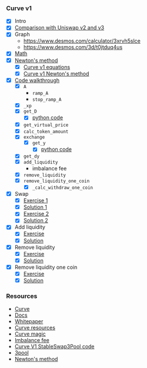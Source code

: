 ### Curve v1

-   [x] Intro
-   [x] [Comparison with Uniswap v2 and v3](./topics/amm/curve-v1/comparisons.md)
-   [x] Graph
    -   https://www.desmos.com/calculator/3xrvh5slce
    -   https://www.desmos.com/3d/t0jtduq4us
-   [x] [Math](./excalidraw/amm/curve-v1/curve-v1-eq.png)
-   [x] [Newton's method](./excalidraw/amm/curve-v1/curve-v1-newton.png)
    -   [x] [Curve v1 equations](./notebook/curve_v1_equations.ipynb)
    -   [x] [Curve v1 Newton's method](./notebook/curve_v1_newton.ipynb)
-   [x] [Code walkthrough](./topics/amm/curve-v1/StableSwap3Pool.vy)
    -   [x] `A`
        -   `ramp_A`
        -   `stop_ramp_A`
    -   [x] `_xp`
    -   [x] `get_D`
        -   [x] [python code](./notebook/curve_v1_equations.ipynb)
    -   [x] `get_virtual_price`
    -   [x] `calc_token_amount`
    -   [x] `exchange`
        -   [x] `get_y`
            -   [x] [python code](./notebook/curve_v1_equations.ipynb)
    -   [x] `get_dy`
    -   [x] `add_liquidity`
        -   imbalance fee
    -   [x] `remove_liquidity`
    -   [x] `remove_liquidity_one_coin`
        -   [x] `_calc_withdraw_one_coin`
-   [x] Swap
    -   [x] [Exercise 1](./foundry/test/curve-v1/exercises/CurveV1Swap.test.sol)
    -   [x] [Solution 1](./foundry/test/curve-v1/solutions/CurveV1Swap.test.sol)
    -   [x] [Exercise 2](./foundry/test/curve-v1/exercises/CurveV1Swap.test.sol)
    -   [x] [Solution 2](./foundry/test/curve-v1/solutions/CurveV1Swap.test.sol)
-   [x] Add liquidity
    -   [x] [Exercise](./foundry/test/curve-v1/exercises/CurveV1Liquidity.test.sol)
    -   [x] [Solution](./foundry/test/curve-v1/solutions/CurveV1Liquidity.test.sol)
-   [x] Remove liquidity
    -   [x] [Exercise](./foundry/test/curve-v1/exercises/CurveV1Liquidity.test.sol)
    -   [x] [Solution](./foundry/test/curve-v1/solutions/CurveV1Liquidity.test.sol)
-   [x] Remove liquidity one coin
    -   [x] [Exercise](./foundry/test/curve-v1/exercises/CurveV1Liquidity.test.sol)
    -   [x] [Solution](./foundry/test/curve-v1/solutions/CurveV1Liquidity.test.sol)

### Resources

-   [Curve](https://curve.fi)
-   [Docs](https://curve.readthedocs.io/)
-   [Whitepaper](https://resources.curve.fi/pdf/curve-stableswap.pdf)
-   [Curve resources](https://resources.curve.fi/)
-   [Curve magic](https://hackmd.io/@alltold/curve-magic)
-   [Imbalance fee](https://ethereum.stackexchange.com/questions/124850/curve-amm-how-is-fee-calculated-when-adding-liquidity)
-   [Curve V1 StableSwap3Pool code](https://github.com/curvefi/curve-contract/blob/master/contracts/pools/3pool/StableSwap3Pool.vy)
-   [3pool](https://etherscan.io/address/0xbebc44782c7db0a1a60cb6fe97d0b483032ff1c7)
-   [Newton's method](https://en.wikipedia.org/wiki/Newton's_method)
